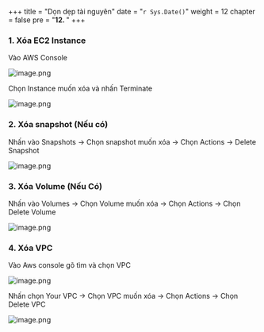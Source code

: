 +++
title = "Dọn dẹp tài nguyên"
date = "`r Sys.Date()`" 
weight = 12
chapter = false
pre = "<b>12. </b>"
+++

### 1. Xóa EC2 Instance

Vào AWS Console   

![image.png](/images/12-cleanup/image.png?featherlight=false&width=60pc)

Chọn Instance muốn xóa và nhấn Terminate

![image.png](/images/12-cleanup/image%201.png?featherlight=false&width=60pc)

### 2. Xóa snapshot (Nếu có)

Nhấn vào Snapshots → Chọn snapshot muốn xóa → Chọn Actions → Delete Snapshot 

![image.png](/images/12-cleanup/image%202.png?featherlight=false&width=60pc)

### 3. Xóa Volume (Nếu Có)

Nhấn vào Volumes → Chọn Volume muốn xóa → Chọn Actions → Chọn Delete Volume

![image.png](/images/12-cleanup/image%203.png?featherlight=false&width=60pc)

### 4. Xóa VPC

Vào Aws console gõ tìm và chọn VPC

![image.png](/images/12-cleanup/image%204.png?featherlight=false&width=60pc)

Nhấn chọn Your VPC → Chọn VPC muốn xóa → Chọn Actions → Chọn Delete VPC

![image.png](/images/12-cleanup/image%205.png?featherlight=false&width=60pc)